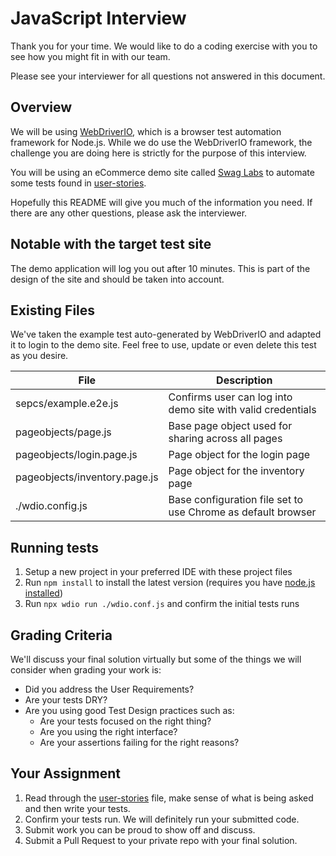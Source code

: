 # JavaScript Interview

Thank you for your time. We would like to do a coding exercise with you to see how you might fit in with our team.

Please see your interviewer for all questions not answered in this document.

## Overview

We will be using [WebDriverIO](https://webdriver.io/), which is a browser test automation framework for Node.js. While we do use the WebDriverIO framework, the challenge you are doing here is strictly for the purpose of this interview. 

You will be using an eCommerce demo site called [Swag Labs](https://www.saucedemo.com/) to automate some tests found in [user-stories](/user-stories.md).

Hopefully this README will give you much of the information you need. If there are any other questions, please ask the interviewer.

## Notable with the target test site

The demo application will log you out after 10 minutes. This is part of the design of the site and should be taken into account. 

## Existing Files

We've taken the example test auto-generated by WebDriverIO and adapted it to login to the demo site. Feel free to use, update or even delete this test as you desire. 

| File | Description |
| ------ | ------ |
| sepcs/example.e2e.js | Confirms user can log into demo site with valid credentials |
| pageobjects/page.js | Base page object used for sharing across all pages |
| pageobjects/login.page.js | Page object for the login page |
| pageobjects/inventory.page.js | Page object for the inventory page | 
| ./wdio.config.js | Base configuration file set to use Chrome as default browser |

## Running tests

1. Setup a new project in your preferred IDE with these project files
2. Run `npm install` to install the latest version (requires you have [node.js installed](https://nodejs.org/en/download/))
3. Run `npx wdio run ./wdio.conf.js` and confirm the initial tests runs


## Grading Criteria

We'll discuss your final solution virtually but some of the things we will consider when grading your work is:

- Did you address the User Requirements?
- Are your tests DRY?
- Are you using good Test Design practices such as:
    - Are your tests focused on the right thing?
    - Are you using the right interface?
    - Are your assertions failing for the right reasons? 

## Your Assignment

1. Read through the [user-stories](/user-stories.md) file, make sense of what is being asked and then write your tests.
2. Confirm your tests run. We will definitely run your submitted code. 
3. Submit work you can be proud to show off and discuss.
4. Submit a Pull Request to your private repo with your final solution. 
